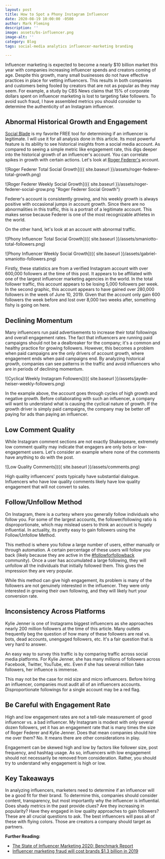 ```yaml
---
layout: post
title: How to Spot a Phony Instagram Influencer
date: 2020-08-19 10:00:00 -0500
author: Mark Fleming
description: ''
image: assets/bs-influencer.png
image-alt: ''
category: Blog
tags: social-media analytics influencer-marketing branding

---
```

Influencer marketing is expected to become a nearly $10 billion market this year with companies increasing influencer spends and creators coming of age. Despite this growth, many small businesses do not have effective practices in place for vetting influencers. This results in both companies and customers being fooled by creators that are not as popular as they may seem. For example, a study by CBS News claims that 15% of corporate dollars spent on influencer marketing is lost to targeting fake followers. To avoid such fraud, I have assembled metrics you should consider to determine the authenticity of an Instagram influencer.

## Abnormal Historical Growth and Engagement

[Social Blade](https://socialblade.com/ "Social Blade") is my favorite FREE tool for determining if an influencer is legitimate. I will use it for all analysis done in this article. Its most powerful feature is its ability to see historical insights from a social media account. As compared to seeing a simple metric like engagement rate, this digs deeper into the historical growth of an influencer's account. You can correlate spikes in growth with certain actions. Let's look at [Roger Federer's](http://instagram.com/rogerfederer "Roger Federer Instagram") account.

![Roger Federer Total Social Growth]({{ site.baseurl }}/assets/roger-federer-total-growth.png)

![Roger Federer Weekly Social Growth]({{ site.baseurl }}/assets/roger-federer-social-grow.png "Roger Federer Social Growth")

Federer's account is consistently growing, and his weekly growth is always positive with occasional jumps in account growth. Since there are no abnormalities in this traffic, this is a portrait of a legitimate account. This makes sense because Federer is one of the most recognizable athletes in the world.

On the other hand, let's look at an account with abnormal traffic.

![Phony Influencer Total Social Growth]({{ site.baseurl }}/assets/smaniotto-total-followers.png)

![Phony Influencer Weekly Social Growth]({{ site.baseurl }}/assets/gabriel-smaniotto-followers.png)

Firstly, these statistics are from a verified Instagram account with over 600,000 followers at the time of this post. It appears to be affiliated with one of the largest influencer marketing agencies in the world. In the total follower traffic, this account appears to be losing 5,000 followers per week. In the second graphic, this account appears to have gained over 280,000 followers in the week of June 10, 2019. Given that the account only gain 600 followers the week before and lost over 8,000 two weeks after, something fishy is going on here.

## Declining Momentum

Many influencers run paid advertisements to increase their total followings and overall engagement rates. The fact that influencers are running paid campaigns should not be a dealbreaker for the company; it's a common and healthy practice for growing followers. However, this becomes a problem when paid campaigns are the only drivers of account growth, where engagement ends when paid campaigns end. By analyzing historical growth, companies can see patterns in the traffic and avoid influencers who are in periods of declining momentum.

![Cyclical Weekly Instagram Followers]({{ site.baseurl }}/assets/jayde-heiser-weekly-followers.png)

In the example above, the account goes through cycles of high growth and negative growth. Before collaborating with such an influencer, a company will want to understand what is causing the cyclical nature of growth. If the growth driver is simply paid campaigns, the company may be better off paying for ads than paying an influencer.

## Low Comment Quality

While Instagram comment sections are not exactly Shakespeare, extremely low comment quality may indicate that engagers are only bots or low-engagement users. Let's consider an example where none of the comments have anything to do with the post.

![Low Quality Comments]({{ site.baseurl }}/assets/comments.png)

High quality influencers' posts typically have substantial dialogue. Influencers who have low quality comments likely have low quality engagement that will not convert to sales.

## Follow/Unfollow Method

On Instagram, there is a curtesy where you generally follow individuals who follow you. For some of the largest accounts, the follower/following ratio is disproportionate, which may mislead users to think an account is hugely influential. In actuality, its pretty easy to gain followers using the Follow/Unfollow Method.

This method is where you follow a large number of users, either manually or through automation. A certain percentage of these users will follow you back (likely because they are active in the [#followforfollowback](https://www.instagram.com/explore/tags/followforfollowback/ "#followforfollowback") community). Once a user has accumulated a large following, they will unfollow all the individuals that initially followed them. This gives the impression they are very popular.

While this method can give high engagement, its problem is many of the followers are not genuinely interested in the influencer. They were only interested in growing their own following, and they will likely hurt your conversion rate.

## Inconsistency Across Platforms

Kylie Jenner is one of Instagrams biggest influencers as she approaches nearly 200 million followers at the time of this article. Many outlets frequently beg the question of how many of these followers are real vs. bots, dead accounts, unengaged followers, etc. It's a fair question that is very hard to answer.

An easy way to survey this traffic is by comparing traffic across social media platforms. For Kylie Jenner, she has many millions of followers across Facebook, Twitter, YouTube, etc. Even if she has several million fake followers, her influence is immense.

This may not be the case for mid size and micro influencers. Before hiring an influencer, companies must audit all of an influencers accounts. Disproportionate followings for a single account may be a red flag.

## Be Careful with Engagement Rate

High and low engagement rates are not a tell-tale measurement of good influencer vs. a bad influencer. My Instagram is modest with only several dozen followers, yet it has an engagement rate that is many times the size of Roger Federer and Kylie Jenner. Does that mean companies should hire me over them? No. It means there are other considerations in play. 

Engagement can be skewed high and low by factors like follower size, post frequency, and hashtag usage. As so, influencers with low engagement should not necessarily be removed from consideration. Rather, you should try to understand why engagement is high or low. 

## Key Takeaways

In analyzing influencers, marketers need to determine if an influencer will be a good fit for their brand. To determine this, companies should consider content, transparency, but most importantly why the influencer is influential. Does shady metrics in the past provide clues? Are they increasing in popularity? Have they engaged in low quality approaches to gain followers? These are all crucial questions to ask. The best influencers will pass all of these with flying colors. Those are creators a company should target as partners.

**Further Reading:**

* [The State of Influencer Marketing 2020: Benchmark Report](https://influencermarketinghub.com/influencer-marketing-benchmark-report-2020/ "The State of Influencer Marketing 2020: Benchmark Report")
* [Influencer marketing fraud will cost brands $1.3 billion in 2019](https://www.cbsnews.com/news/influencer-marketing-fraud-costs-companies-1-3-billion/)
